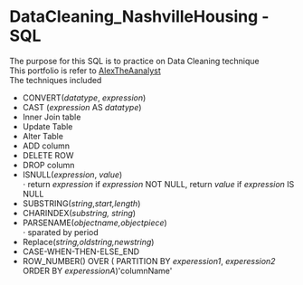 # DataCleaning_NashvilleHousing - SQL
The purpose for this SQL is to practice on Data Cleaning technique  
This portfolio is refer to [AlexTheAanalyst](https://github.com/AlexTheAnalyst/PortfolioProjects)  
The techniques included  
* CONVERT(_datatype_, _expression_)  
* CAST (_expression_ AS _datatype_)  
* Inner Join table  
* Update Table  
* Alter Table 
* ADD column  
* DELETE ROW  
* DROP column  
* ISNULL(_expression_, _value_)  
⋅ return _expression_ if _expression_ NOT NULL, return _value_ if _expression_ IS NULL  
* SUBSTRING(_string_,_start,length_)  
* CHARINDEX(_substring, string_)  
* PARSENAME(_objectname,objectpiece_)  
⋅ sparated by period  
*  Replace(_string,oldstring,newstring_)  
* CASE-WHEN-THEN-ELSE_END  
*  ROW_NUMBER() OVER ( PARTITION BY _experession1_, _experession2_ ORDER BY _experessionA_)'columnName'


